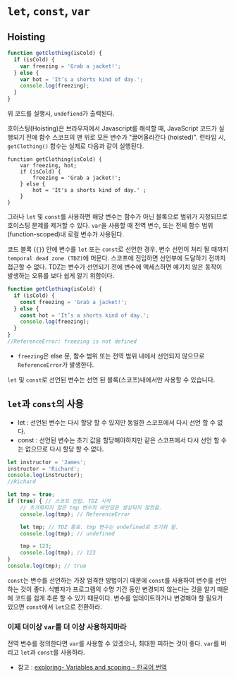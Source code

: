 # `let`, `const`, `var`

## Hoisting

```javascript
function getClothing(isCold) {
  if (isCold) {
    var freezing = 'Grab a jacket!';
  } else {
    var hot = 'It’s a shorts kind of day.';
    console.log(freezing);
  }
}
```

위 코드를 실행시, `undefiend`가 출력된다.

호이스팅(Hoisting)은 브라우저에서 Javascript를 해석할 때, JavaScript 코드가 실행되기 전에 함수 스코프의 맨 위로 모든 변수가 "끌어올라간다 (hoisted)". 런타임 시,  `getClothing()` 함수는 실제로 다음과  같이 실행된다.

```
function getClothing(isCold) {
	var freezing, hot;
	if (isCold) {
		freezing = 'Grab a jacket!';
	} else {
		hot = 'It's a shorts kind of day.' ;
	}
}
```

그러나 `let` 및 `const`를 사용하면 해당 변수는 함수가 아닌 블록으로 범위가 지정되므로 호이스팅 문제를 제거할 수 있다. `var`을 사용할 때 전역 변수, 또는 전체 함수 범위 (function-scoped)내 로컬 변수가 사용된다. 

코드 블록 (`{}`) 안에 변수를 	`let` 또는 `const`로 선언한 경우, 변수 선언이 처리 될 때까지 `temporal dead zone (TDZ)`에 머문다.  스코프에 진입하면 선언부에 도달하기 전까지  접근할 수 없다. TDZ는 변수가 선언되기 전에 변수에 액세스하면 예기치 않은 동작이 발생하는 오류를 보다 쉽게 알기 위함이다.

```javascript
function getClothing(isCold) {
  if (isCold) {
    const freezing = 'Grab a jacket!';
  } else {
    const hot = 'It’s a shorts kind of day.';
    console.log(freezing);
  }
}
//ReferenceError: freezing is not defined
```
* `freezing`은 else 문, 함수 범위 또는 전역 범위 내에서 선언되지 않으므로 `ReferenceError`가 발생한다.

`let` 및 `const`로 선언된 변수는 선언 된 블록(스코프)내에서만 사용할 수 있습니다.

## `let`과 `const`의 사용

* let : 선언된 변수는 다시 할당 할 수 있지만 동일한 스코프에서 다시 선언 할 수 없다. 
* const : 선언된 변수는 초기 값을 할당해야하지만 같은 스코프에서 다시 선언 할 수는 없으므로 다시 할당 할 수 없다.

```javascript
let instructor = 'James';
instructor = 'Richard';
console.log(instructor);
//Richard
```

```javascript
let tmp = true;
if (true) { // 스코프 진입. TDZ 시작
    // 초가화되지 않은 tmp 변수의 바인딩은 생성되지 않았음.
    console.log(tmp); // ReferenceError

    let tmp; // TDZ 종료. tmp 변수는 undefined로 초기화 됨.
    console.log(tmp); // undefined

    tmp = 123;
    console.log(tmp); // 123
}
console.log(tmp); // true
```

`const`는 변수를 선언하는 가장 엄격한 방법이기 때문에 `const`를 사용하여 변수를 선언하는 것이 좋다. 식별자가 프로그램의 수명 기간 동안 변경되지 않는다는 것을 알기 때문에 코드를 쉽게 추론 할 수 있기 때문이다. 변수를 업데이트하거나 변경해야 할 필요가 있으면 `const`에서 `let`으로 전환하라.

### 이제 더이상 `var`를 더 이상 사용하지마라
전역 변수를 정의한다면 `var`를 사용할 수 있겠으나, 최대한 피하는 것이 좋다. `var`를 버리고 `let`과 `const`를 사용하라.

* 참고 : [exploring- Variables and scoping - 한국어 번역](https://github.com/ES678/Exploring-ES6/tree/master/09%20%EB%B3%80%EC%88%98%EC%99%80%20%EC%8A%A4%EC%BD%94%ED%94%84)

